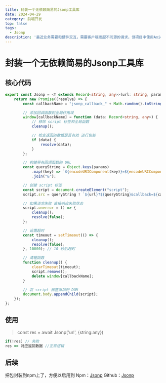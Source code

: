 ```yaml
---
title: 封装一个无依赖简易的Jsonp工具库
date: 2024-04-29
category: 前端开发
top: false
tags:
  - Jsonp
description: '最近业务需要和硬件交互，需要客户端发起不同源的请求，但项目中使用Axios封装的请求没有天然的对JSONP进行支持，于是基于对Jquery Ajax中的一些了解，封装一个简单的JsonP请求'
---
```


# 封装一个无依赖简易的Jsonp工具库

## 核心代码
```typescript
export const Jsonp = <T extends Record<string, any>>(url: string, params: T) => {
	return new Promise((resolve) => {
		const callbackName = "jsonp_callback_" + Math.random().toString(36).slice(2);

		// 添加回调函数到全局作用域
		window[callbackName] = function (data: Record<string, any>) {
			// 移除 script 标签和全局函数
			cleanup();

			// 检查返回的数据是否有效 进行包装
			if (data) {
				resolve(data);
			}
		};

		// 构建带有回调函数的 URL
		const queryString = Object.keys(params)
			.map((key) => `${encodeURIComponent(key)}=${encodeURIComponent(params[key])}`)
			.join("&");

		// 创建 script 标签
		const script = document.createElement("script");
		script.src = queryString ? `${url}?${queryString}&callback=${callbackName}` : `${url}?callback=${callbackName}`;

		// 如果请求失败 直接响应失败状态
		script.onerror = () => {
			cleanup();
			resolve(false);
		};

		// 设置超时
		const timeout = setTimeout(() => {
			cleanup();
			resolve(false);
		}, 10000); // 10 秒后超时

		// 清理函数
		function cleanup() {
			clearTimeout(timeout);
			script.remove();
			delete window[callbackName];
		}

		// 将 script 标签添加到 DOM
		document.body.appendChild(script);
	});
};

```

## 使用
> const res = await Jsonp('url', {string:any})
```typescript
if(!res) // 失败
res => 对应返回数据 //正常逻辑
```

## 后续
把包封装到npm上了，方便以后用到
Npm：[Jsonp][1]
Github：[Jsonp][2]


  [1]: https://github.com/Gu1st/jsonp
  [2]: https://www.npmjs.com/package/@harexs/jsonp